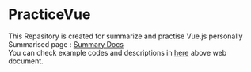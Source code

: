 # PracticeVue

This Repasitory is created for summarize and practise Vue.js personally <br />
Summarised page : <a href="https://docs.google.com/document/d/1LH9aIY65pXWYbk2Q-oYkcw0aurU1EkZqBlGj_UIUjdQ/edit?usp=sharing">Summary Docs</a> <br/>
You can check example codes and descriptions in <a href="https://github.com/smileJanet/PracticeVue/tree/main/VuePracticeWithVite/src">here<a> above web document.
